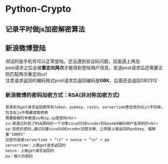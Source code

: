 # Python-Crypto
记录平时做js加密解密算法
---
## 新浪微博登陆
  测试的是手机号可以正常登陆，还没遇到验证码问题，后面遇上再加<br>
  post请求之后会被<B>重定向两次</B>才能得到登陆用户信息，发送post请求后还需要正则匹配两次重定向url<br>
  注意请求返回的编码格式post请求后返回编码是<B>GBK</B>，后面还会返回GB2312
  ### 新浪微博的密码加密方式：RSA(非对称加密方式)
    登录前先get请求返回携带有token、pubkey、raskv、servertime等信息的dict字符串，包含在js中需要提取转换
    需要破解的参数是su和sp,sp是密码<br>
    su:是通过封装了RSA源码的一个对象sinaSSOEncoder的base64编码用户名得到的<br>
    sp:加密的密码,通过创建sinaSSOEncoder加密对象，公钥是上面返回的pubkey，偏移量"10001"
    加密内容是servertime + "\t" + nonce + "\n" + pw
    servertime：上面get请求返回的
    nonce：上面get请求返回的
    pw：输入的密码
    

